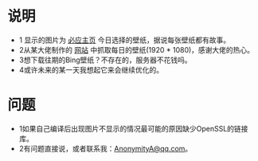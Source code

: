 # 说明

- 1 显示的图片为 [必应主页](http://www.bing.com) 今日选择的壁纸，据说每张壁纸都有故事。
- 2从某大佬制作的 [网站](https://api.dujin.org/bing/1920.php) 中抓取每日的壁纸(1920 \* 1080)，感谢大佬的热心。
- 3想下载往期的Bing壁纸？不存在的，服务器不花钱吗。
- 4或许未来的某一天我想起它来会继续优化的。
# 问题
- 1如果自己编译后出现图片不显示的情况最可能的原因缺少OpenSSL的链接库。
- 2有问题直接说，或者联系我：AnonymityA@qq.com。
